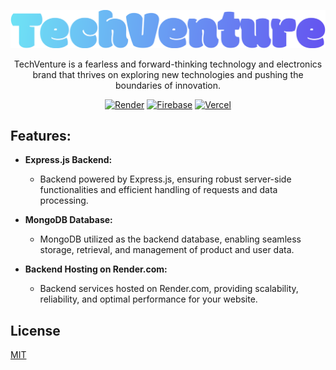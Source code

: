 <div align="center">

![](./logo.png)

TechVenture is a fearless and forward-thinking technology and electronics brand that thrives on exploring new technologies and pushing the boundaries of innovation.

[![Render](https://img.shields.io/badge/Render-%46E3B7.svg?style=for-the-badge&logo=render&logoColor=white)](https://techventure-server.onrender.com) [![Firebase](https://img.shields.io/badge/Firebase-039BE5?style=for-the-badge&logo=Firebase&logoColor=white)](http://techventure-client.web.app) [![Vercel](https://img.shields.io/badge/vercel-%23000000.svg?style=for-the-badge&logo=vercel&logoColor=white)](https://techventure.vercel.app)



</div>

## Features:

- **Express.js Backend:**

  - Backend powered by Express.js, ensuring robust server-side functionalities and efficient handling of requests and data processing.

- **MongoDB Database:**

  - MongoDB utilized as the backend database, enabling seamless storage, retrieval, and management of product and user data.

- **Backend Hosting on Render.com:**

  - Backend services hosted on Render.com, providing scalability, reliability, and optimal performance for your website.

## License

[MIT](./LICENSE)

